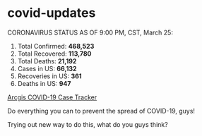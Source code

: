 # covid-updates
CORONAVIRUS STATUS AS OF 9:00 PM, CST, March 25:

1. Total Confirmed: **468,523**
2. Total Recovered: **113,780**
3. Total Deaths: **21,192**
4. Cases in US: **66,132**
5. Recoveries in US: **361**
6. Deaths in US: **947**

[Arcgis COVID-19 Case Tracker](https://www.arcgis.com/apps/opsdashboard/index.html#/bda7594740fd40299423467b48e9ecf6)

Do everything you can to prevent the spread of COVID-19, guys!

Trying out new way to do this, what do you guys think?
